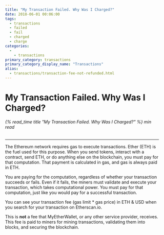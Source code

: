 ```yaml
---
title: "My Transaction Failed. Why Was I Charged?"
date: 2018-06-01 00:06:00
tags:
  - transactions
  - failed
  - fail
  - charged
  - charge
categories:
  - 
    - transactions
primary_category: transactions
primary_category_display_name: "Transactions"
alias:
  - transactions/transaction-fee-not-refunded.html
---
```


# **My Transaction Failed. Why Was I Charged?**

###### {% read_time title "My Transaction Failed. Why Was I Charged?" %} min read

* * *

The Ethereum network requires gas to execute transactions. Ether (ETH) is the fuel used for this purpose. When you send tokens, interact with a contract, send ETH, or do anything else on the blockchain, you must pay for that computation. That payment is calculated in gas, and gas is always paid in ETH.

You are paying for the computation, regardless of whether your transaction succeeds or fails. Even if it fails, the miners must validate and execute your transaction, which takes computational power. You must pay for that computation, just like you would pay for a successful transaction.

You can see your transaction fee (gas limit \* gas price) in ETH & USD when you search for your transaction on Etherscan.io.

This is **not** a fee that MyEtherWallet, or any other service provider, receives. This fee is paid to miners for mining transactions, validating them into blocks, and securing the blockchain.
